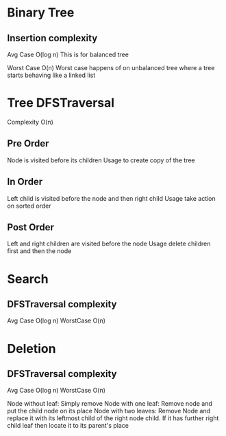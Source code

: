 Binary Tree
==============
Insertion complexity
----------------------
Avg Case O(log n)
This is for balanced tree

Worst Case O(n)
Worst case happens of on unbalanced tree where a tree starts behaving like a linked list

Tree DFSTraversal
===============

Complexity O(n)

Pre Order
---------
Node is visited before its children
Usage to create copy of the tree

In Order
---------
Left child is visited before the node and then right child
Usage take action on sorted order

Post Order
-----------
Left and right children are visited before the node
Usage delete children first and then the node

Search
=========

DFSTraversal complexity
---------------------

Avg Case O(log n)
WorstCase O(n)

Deletion
=========

DFSTraversal complexity
---------------------

Avg Case O(log n)
WorstCase O(n)

Node without leaf: Simply remove
Node with one leaf: Remove node and put the child node on its place
Node with two leaves: Remove Node and replace it with its leftmost child of the right node child. If it has further right child leaf then locate it to its parent's place
